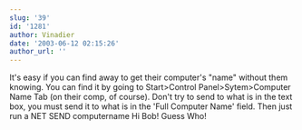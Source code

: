 ```yaml
---
slug: '39'
id: '1281'
author: Vinadier
date: '2003-06-12 02:15:26'
author_url: ''
---
```

It's easy if you can find away to get their computer's "name" without them knowing.  You can find it by going to Start&gt;Control Panel&gt;Sytem&gt;Computer Name Tab (on their comp, of course).
Don't try to send to what is in the text box, you must send it to what is in the 'Full Computer Name' field.
Then just run a NET SEND computername Hi Bob! Guess Who!
